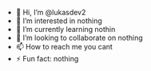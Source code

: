 - 👋 Hi, I’m @lukasdev2
- 👀 I’m interested in nothing
- 🌱 I’m currently learning nothin
- 💞️ I’m looking to collaborate on nothing
- 📫 How to reach me you cant
- ⚡ Fun fact: nothing

<!---
lukasdev2/lukasdev2 is a ✨ special ✨ repository because its `README.md` (this file) appears on your GitHub profile.
You can click the Preview link to take a look at your changes.
--->
